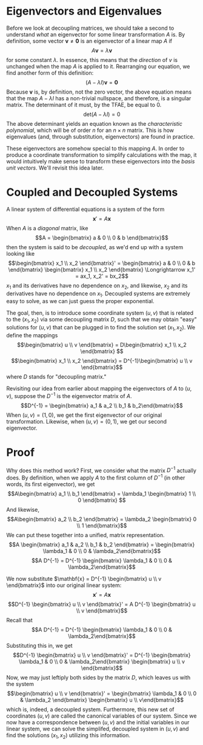 # Eigenvectors and Eigenvalues
Before we look at decoupling matrices, we should take a second to understand *what* an eigenvector for some linear transformation $A$ is. By definition, some vector $\mathbf{v} \neq \mathbf{0}$ is an eigenvector of a linear map $A$ if 
$$A\mathbf{v} = \lambda \mathbf{v}$$
for some constant $\lambda$. In essence, this means that the *direction* of $v$ is unchanged when the map $A$ is applied to it. Rearranging our equation, we find another form of this definition:
$$(A - \lambda I) \mathbf{v} = \mathbf{0}$$
Because $\mathbf{v}$ is, by definition, not the zero vector, the above equation means that the map $A - \lambda I$ has a non-trivial nullspace, and therefore, is a singular matrix. The determinant of it must, by the TFAE, be equal to 0.
$$\text{det} (A - \lambda I) = 0$$
The above determinant yields an equation known as the *characteristic polynomial*, which will be of order $n$ for an $n \times n$ matrix. This is how eigenvalues (and, through substitution, eigenvectors) are found in practice. 

These eigenvectors are somehow special to this mapping $A$. In order to produce a coordinate transformation to simplify calculations with the map, it would intuitively make sense to transform these eigenvectors into the *basis unit vectors*. We'll revisit this idea later. 

# Coupled and Decoupled Systems
A linear system of differential equations is a system of the form 
$$\mathbf{x}' = A \mathbf{x}$$
When $A$ is a *diagonal* matrix, like 
$$A = \begin{bmatrix} a & 0 \\ 0 & b \end{bmatrix}$$
then the system is said to be *decoupled*, as we'd end up with a system looking like 
$$\begin{bmatrix} x_1 \\ x_2 \end{bmatrix}' = \begin{bmatrix} a & 0 \\ 0 & b \end{bmatrix} \begin{bmatrix} x_1 \\ x_2 \end{bmatrix} \Longrightarrow x_1' = ax_1, x_2' = bx_2$$
$x_1$ and its derivatives have no dependence on $x_2$, and likewise, $x_2$ and its derivatives have no dependence on $x_1$. Decoupled systems are extremely easy to solve, as we can just guess the proper exponential. 

The goal, then, is to introduce some coordinate system $(u, v)$ that is related to the $(x_1, x_2)$ via some decoupling matrix $D$, such that we may obtain "easy" solutions for $(u, v)$ that can be plugged in to find the solution set $(x_1, x_2)$. We define the mappings
$$\begin{bmatrix} u \\ v \end{bmatrix} = D\begin{bmatrix} x_1 \\ x_2 \end{bmatrix} $$
$$\begin{bmatrix} x_1 \\ x_2 \end{bmatrix} = D^{-1}\begin{bmatrix} u \\ v \end{bmatrix}$$
where $D$ stands for "decoupling matrix." 

Revisiting our idea from earlier about mapping the eigenvectors of $A$ to $(u, v)$, suppose the $D^{-1}$ is the eigenvector matrix of $A$. 
$$D^{-1} = \begin{bmatrix} a_1 & a_2 \\ b_1 & b_2\end{bmatrix}$$
When $(u, v) = (1, 0)$, we get the first eigenvector of our original transformation. Likewise, when $(u, v) = (0, 1)$, we get our second eigenvector. 

# Proof
Why does this method work? First, we consider what the matrix $D^{-1}$ actually does. By definition, when we apply $A$ to the first column of $D^{-1}$ (in other words, its first eigenvector), we get 
$$A\begin{bmatrix} a_1 \\ b_1 \end{bmatrix} = \lambda_1 \begin{bmatrix} 1 \\ 0 \end{bmatrix} $$
And likewise, 
$$A\begin{bmatrix} a_2 \\ b_2 \end{bmatrix} = \lambda_2 \begin{bmatrix} 0 \\ 1 \end{bmatrix}$$
We can put these together into a unified, matrix representation.
$$A \begin{bmatrix} a_1 & a_2 \\ b_1 & b_2 \end{bmatrix} = \begin{bmatrix} \lambda_1 & 0 \\ 0 & \lambda_2\end{bmatrix}$$
$$A D^{-1} = D^{-1} \begin{bmatrix} \lambda_1 & 0 \\ 0 & \lambda_2\end{bmatrix}$$

We now substitute $\mathbf{x} = D^{-1} \begin{bmatrix} u \\ v \end{bmatrix}$ into our original linear system:
$$\mathbf{x}' = A \mathbf{x}$$
$$D^{-1} \begin{bmatrix} u \\ v \end{bmatrix}' = A D^{-1} \begin{bmatrix} u \\ v \end{bmatrix}$$
Recall that 
$$A D^{-1} = D^{-1} \begin{bmatrix} \lambda_1 & 0 \\ 0 & \lambda_2\end{bmatrix}$$
Substituting this in, we get 
$$D^{-1} \begin{bmatrix} u \\ v \end{bmatrix}' = D^{-1} \begin{bmatrix} \lambda_1 & 0 \\ 0 & \lambda_2\end{bmatrix} \begin{bmatrix} u \\ v \end{bmatrix}$$
Now, we may just leftiply both sides by the matrix $D$, which leaves us with the system 
$$\begin{bmatrix} u \\ v \end{bmatrix}' = \begin{bmatrix} \lambda_1 & 0 \\ 0 & \lambda_2 \end{bmatrix} \begin{bmatrix} u \\ v\end{bmatrix}$$
which is, indeed, a decoupled system. Furthermore, this new set of coordinates $(u, v)$ are called the canonical variables of our system. Since we now have a correspondence between $(u, v)$ and the initial variables in our linear system, we can solve the simplifed, decoupled system in $(u, v)$ and find the solutions $(x_1, x_2)$ utilizing this information. 